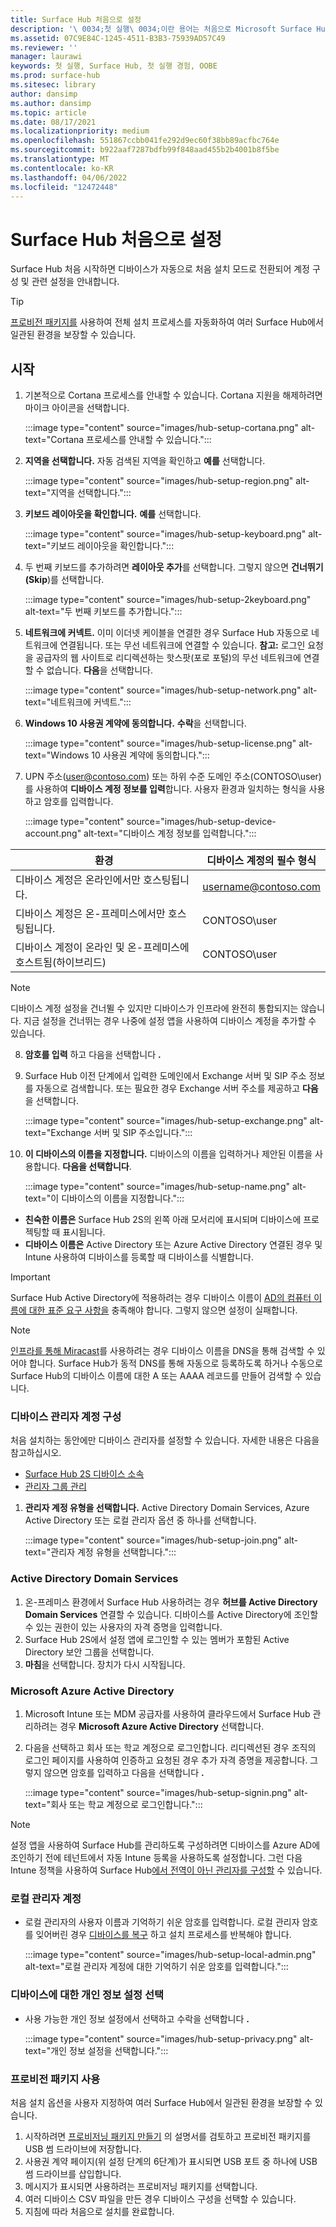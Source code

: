 ```yaml
---
title: Surface Hub 처음으로 설정
description: '\ 0034;첫 실행\ 0034;이란 용어는 처음으로 Microsoft Surface Hub의 전원을 켤 때 수행하는 일련의 단계를 가리키며, OOBE(\ 0034;첫 실행 경험\ 0034;)와 의미가 같습니다. 이 섹션에서 프로세스를 안내합니다.'
ms.assetid: 07C9E84C-1245-4511-B3B3-75939AD57C49
ms.reviewer: ''
manager: laurawi
keywords: 첫 실행, Surface Hub, 첫 실행 경험, OOBE
ms.prod: surface-hub
ms.sitesec: library
author: dansimp
ms.author: dansimp
ms.topic: article
ms.date: 08/17/2021
ms.localizationpriority: medium
ms.openlocfilehash: 551867ccbb041fe292d9ec60f38bb89acfbc764e
ms.sourcegitcommit: b922aaf7287bdfb99f848aad455b2b4001b8f5be
ms.translationtype: MT
ms.contentlocale: ko-KR
ms.lasthandoff: 04/06/2022
ms.locfileid: "12472448"
---
```

# <a name="first-time-setup-for-surface-hub"></a>Surface Hub 처음으로 설정

Surface Hub 처음 시작하면 디바이스가 자동으로 처음 설치 모드로 전환되어 계정 구성 및 관련 설정을 안내합니다.

> [!TIP]
> [프로비전 패키지를](#use-provisioning-packages) 사용하여 전체 설치 프로세스를 자동화하여 여러 Surface Hub에서 일관된 환경을 보장할 수 있습니다.

## <a name="get-started"></a>시작

1. 기본적으로 Cortana 프로세스를 안내할 수 있습니다. Cortana 지원을 해제하려면 마이크 아이콘을 선택합니다.

    :::image type="content" source="images/hub-setup-cortana.png" alt-text="Cortana 프로세스를 안내할 수 있습니다.":::

2. **지역을 선택합니다.** 자동 검색된 지역을 확인하고 **예를** 선택합니다.

    :::image type="content" source="images/hub-setup-region.png" alt-text="지역을 선택합니다.":::

3. **키보드 레이아웃을 확인합니다.** **예를** 선택합니다.

    :::image type="content" source="images/hub-setup-keyboard.png" alt-text="키보드 레이아웃을 확인합니다.":::

4. 두 번째 키보드를 추가하려면 **레이아웃 추가**를 선택합니다. 그렇지 않으면 **건너뛰기(Skip**)를 선택합니다.

    :::image type="content" source="images/hub-setup-2keyboard.png" alt-text="두 번째 키보드를 추가합니다.":::

5. **네트워크에 커넥트.** 이미 이더넷 케이블을 연결한 경우 Surface Hub 자동으로 네트워크에 연결됩니다. 또는 무선 네트워크에 연결할 수 있습니다. **참고:** 로그인 요청을 공급자의 웹 사이트로 리디렉션하는 핫스팟(포로 포털)의 무선 네트워크에 연결할 수 없습니다. **다음**을 선택합니다.

    :::image type="content" source="images/hub-setup-network.png" alt-text="네트워크에 커넥트.":::

6. **Windows 10 사용권 계약에 동의합니다.** **수락**을 선택합니다.

    :::image type="content" source="images/hub-setup-license.png" alt-text="Windows 10 사용권 계약에 동의합니다.":::

7. UPN 주소(user@contoso.com) 또는 하위 수준 도메인 주소(CONTOSO\user)를 사용하여 **디바이스 계정 정보를 입력**합니다. 사용자 환경과 일치하는 형식을 사용하고 암호를 입력합니다.

    :::image type="content" source="images/hub-setup-device-account.png" alt-text="디바이스 계정 정보를 입력합니다.":::

| 환경                                              | 디바이스 계정의 필수 형식 |
| -------------------------------------------------------- | ---------------------------------- |
| 디바이스 계정은 온라인에서만 호스팅됩니다.                     | username@contoso.com               |
| 디바이스 계정은 온-프레미스에서만 호스팅됩니다.                | CONTOSO\user                       |
| 디바이스 계정이 온라인 및 온-프레미스에 호스트됨(하이브리드) | CONTOSO\user                       |

>[!NOTE]
>디바이스 계정 설정을 건너뛸 수 있지만 디바이스가 인프라에 완전히 통합되지는 않습니다. 지금 설정을 건너뛰는 경우 나중에 설정 앱을 사용하여 디바이스 계정을 추가할 수 있습니다.

8. **암호를 입력** 하고 다음을 선택합니다 **.**

9. Surface Hub 이전 단계에서 입력한 도메인에서 Exchange 서버 및 SIP 주소 정보를 자동으로 검색합니다. 또는 필요한 경우 Exchange 서버 주소를 제공하고 **다음**을 선택합니다.

    :::image type="content" source="images/hub-setup-exchange.png" alt-text="Exchange 서버 및 SIP 주소입니다.":::

10. **이 디바이스의 이름을 지정합니다.** 디바이스의 이름을 입력하거나 제안된 이름을 사용합니다. **다음을 선택합니다**.

    :::image type="content" source="images/hub-setup-name.png" alt-text="이 디바이스의 이름을 지정합니다.":::

- **친숙한 이름은** Surface Hub 2S의 왼쪽 아래 모서리에 표시되며 디바이스에 프로젝팅할 때 표시됩니다.
- **디바이스 이름은** Active Directory 또는 Azure Active Directory 연결된 경우 및 Intune 사용하여 디바이스를 등록할 때 디바이스를 식별합니다.

>[!IMPORTANT]
>Surface Hub Active Directory에 적용하려는 경우 디바이스 이름이 [AD의 컴퓨터 이름에 대한 표준 요구 사항을](/troubleshoot/windows-server/identity/naming-conventions-for-computer-domain-site-ou#computer-names) 충족해야 합니다. 그렇지 않으면 설정이 실패합니다.

>[!NOTE]
>[인프라를 통해 Miracast](miracast-over-infrastructure.md)를 사용하려는 경우 디바이스 이름을 DNS을 통해 검색할 수 있어야 합니다. Surface Hub가 동적 DNS를 통해 자동으로 등록하도록 하거나 수동으로 Surface Hub의 디바이스 이름에 대한 A 또는 AAAA 레코드를 만들어 검색할 수 있습니다.

### <a name="configure-device-admin-accounts"></a>디바이스 관리자 계정 구성

처음 설치하는 동안에만 디바이스 관리자를 설정할 수 있습니다. 자세한 내용은 다음을 참고하십시오.

- [Surface Hub 2S 디바이스 소속](/surface-hub/prepare-your-environment-for-surface-hub#device-affiliation)
- [관리자 그룹 관리](admin-group-management-for-surface-hub.md)

1. **관리자 계정 유형을 선택합니다.** Active Directory Domain Services, Azure Active Directory 또는 로컬 관리자 옵션 중 하나를 선택합니다.

    :::image type="content" source="images/hub-setup-join.png" alt-text="관리자 계정 유형을 선택합니다.":::

### <a name="active-directory-domain-services"></a>Active Directory Domain Services

1. 온-프레미스 환경에서 Surface Hub 사용하려는 경우 **허브를 Active Directory Domain Services** 연결할 수 있습니다.  디바이스를 Active Directory에 조인할 수 있는 권한이 있는 사용자의 자격 증명을 입력합니다.
2. Surface Hub 2S에서 설정 앱에 로그인할 수 있는 멤버가 포함된 Active Directory 보안 그룹을 선택합니다.
3. **마침**을 선택합니다. 장치가 다시 시작됩니다.

### <a name="microsoft-azure-active-directory"></a>Microsoft Azure Active Directory

1. Microsoft Intune 또는 MDM 공급자를 사용하여 클라우드에서 Surface Hub 관리하려는 경우 **Microsoft Azure Active Directory** 선택합니다.
2. 다음을 선택하고 회사 또는 학교 계정으로 로그인합니다. 리디렉션된 경우 조직의 로그인 페이지를 사용하여 인증하고 요청된 경우 추가 자격 증명을 제공합니다. 그렇지 않으면 암호를 입력하고 다음을 선택합니다 **.**

    :::image type="content" source="images/hub-setup-signin.png" alt-text="회사 또는 학교 계정으로 로그인합니다.":::

>[!NOTE]
>설정 앱을 사용하여 Surface Hub를 관리하도록 구성하려면 디바이스를 Azure AD에 조인하기 전에 테넌트에서 자동 Intune 등록을 사용하도록 설정합니다. 그런 다음 Intune 정책을 사용하여 Surface Hub[에서 전역이 아닌 관리자를 구성할](surface-hub-2s-nonglobal-admin.md) 수 있습니다.

### <a name="local-administrator-account"></a>로컬 관리자 계정

- 로컬 관리자의 사용자 이름과 기억하기 쉬운 암호를 입력합니다. 로컬 관리자 암호를 잊어버린 경우 [디바이스를 복구](surface-hub-2s-recover-reset.md) 하고 설치 프로세스를 반복해야 합니다.  

    :::image type="content" source="images/hub-setup-local-admin.png" alt-text="로컬 관리자 계정에 대한 기억하기 쉬운 암호를 입력합니다.":::

### <a name="choose-privacy-settings-for-your-device"></a>디바이스에 대한 개인 정보 설정 선택

- 사용 가능한 개인 정보 설정에서 선택하고 수락을 선택합니다 **.**

    :::image type="content" source="images/hub-setup-privacy.png" alt-text="개인 정보 설정을 선택합니다.":::

### <a name="use-provisioning-packages"></a>프로비전 패키지 사용

처음 설치 옵션을 사용자 지정하여 여러 Surface Hub에서 일관된 환경을 보장할 수 있습니다.

1. 시작하려면 [프로비저닝 패키지 만들기](provisioning-packages-for-surface-hub.md) 의 설명서를 검토하고 프로비전 패키지를 USB 썸 드라이브에 저장합니다.
2. 사용권 계약 페이지(위 설정 단계의 6단계)가 표시되면 USB 포트 중 하나에 USB 썸 드라이브를 삽입합니다.
3. 메시지가 표시되면 사용하려는 프로비저닝 패키지를 선택합니다.
4. 여러 디바이스 CSV 파일을 만든 경우 디바이스 구성을 선택할 수 있습니다.
5. 지침에 따라 처음으로 설치를 완료합니다.
